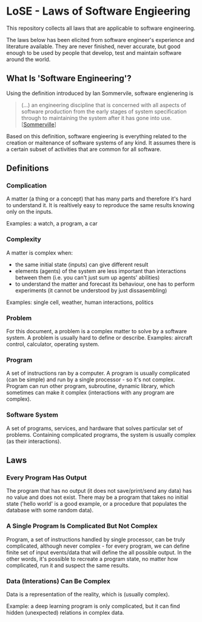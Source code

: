 # LoSE - Laws of Software Engieering

This repository collects all laws that are applicable to software engineering.

The laws below has been elicited from software engineer's experience and literature available. They are never finished, never accurate, but good enough to be used by people that develop, test and maintain software around the world.

## What Is 'Software Engineering'?

Using the definition introduced by Ian Sommervile, software engienering is

> (...) an engineering discipline that is concerned with all aspects of software production from the early stages of system specification through to maintaining the system after it has gone into use. [[Sommerville]]

Based on this definition, software engieering is everything related to the creation or maitenance of software systems of any kind. It assumes there is a certain subset of activities that are common for all software.

## Definitions

### Complication

A matter (a thing or a concept) that has many parts and therefore it's hard to understand it. It is realtively easy to reproduce the same results knowing only on the inputs.

Examples: a watch, a program, a car

### Complexity

A matter is complex when:
* the same initial state (inputs) can give different result
* elements (agents) of the system are less important than interactions between them (i.e. you can't just sum up agents' abilities)
* to understand the matter and forecast its behaviour, one has to perform experiments (it cannot be understood by just dissasembling)

Examples: single cell, weather, human interactions, politics

### Problem

For this document, a problem is a complex matter to solve by a software system. A problem is usually hard to define or describe. Examples: aircraft control, calculator, operating system.

### Program

A set of instructions ran by a computer. A program is usually complicated (can be simple) and run by a single processor - so it's not complex. Program can run other program, subroutine, dynamic library, which sometimes can make it complex (interactions with any program are complex).

### Software System

A set of programs, services, and hardware that solves particular set of problems. Containing complicated programs, the system is usually complex (as their interactions).

## Laws

### Every Program Has Output

The program that has no output (it does not save/print/send any data) has no value and does not exist. There may be a program that takes no initial state ('hello world' is a good example, or a procedure that populates the database with some random data).

### A Single Program Is Complicated But Not Complex

Program, a set of instructions handled by single processor, can be truly complicated, although never complex - for every program, we can define finite set of input events/data that will define the all possible output. In the other words, it's possible to recreate a program state, no matter how complicated, run it and suspect the same results.

### Data (Interations) Can Be Complex

Data is a representation of the reality, which is (usually complex).

Example: a deep learning program is only complicated, but it can find hidden (unexpected) relations in complex data.

[Sommerville]: https://books.google.pl/books?vid=ISBN9780137053469&redir_esc=y
